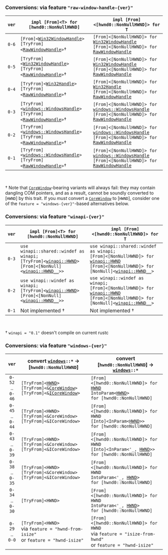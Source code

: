 <!-- These conversion tables don't render well in rust-lang.rust-analyzer , and clutter up intellisense to boot. -->

### Conversions: via feature `"raw-window-handle-{ver}"`

| `ver` | <code>impl [From]&lt;T&gt; for [hwnd0::NonNullHWND]</code>                                                                                                                                                                                                                                    | <code>impl [From]&lt;[hwnd0::NonNullHWND]&gt; for T</code>                                                                                                                                                                                                                                                                    |
| ------| ----------------------------------------------------------------------------------------------------------------------------------------------------------------------------------------------------------------------------------------------------------------------------------------------| ------------------------------------------------------------------------------------------------------------------------------------------------------------------------------------------------------------------------------------------------------------------------------------------------------------------------------|
| `0-6` | <code>[From]&lt;[Win32WindowHandle](https://docs.rs/raw-window-handle/0.6/raw_window_handle/struct.Win32WindowHandle.html)&gt;</code>             <br> <code>[TryFrom]&lt;[RawWindowHandle](https://docs.rs/raw-window-handle/0.6/raw_window_handle/enum.RawWindowHandle.html)&gt;</code>†    | <code>[From]&lt;[NonNullHWND]&gt; for [Win32WindowHandle](https://docs.rs/raw-window-handle/0.6/raw_window_handle/struct.Win32WindowHandle.html)</code>           <br> <code>[From]&lt;[NonNullHWND]&gt; for [RawWindowHandle](https://docs.rs/raw-window-handle/0.6.0/raw_window_handle/enum.RawWindowHandle.html)</code>    |
| `0-5` | <code>[TryFrom]&lt;[Win32WindowHandle](https://docs.rs/raw-window-handle/0.5/raw_window_handle/struct.Win32WindowHandle.html)&gt;</code>          <br> <code>[TryFrom]&lt;[RawWindowHandle](https://docs.rs/raw-window-handle/0.6/raw_window_handle/enum.RawWindowHandle.html)&gt;</code>†    | <code>[From]&lt;[NonNullHWND]&gt; for [Win32WindowHandle](https://docs.rs/raw-window-handle/0.5/raw_window_handle/struct.Win32WindowHandle.html)</code>           <br> <code>[From]&lt;[NonNullHWND]&gt; for [RawWindowHandle](https://docs.rs/raw-window-handle/0.6.0/raw_window_handle/enum.RawWindowHandle.html)</code>    |
| `0-4` | <code>[TryFrom]&lt;[Win32Handle](https://docs.rs/raw-window-handle/0.4/raw_window_handle/struct.Win32Handle.html)&gt;</code>                      <br> <code>[TryFrom]&lt;[RawWindowHandle](https://docs.rs/raw-window-handle/0.6/raw_window_handle/enum.RawWindowHandle.html)&gt;</code>†    | <code>[From]&lt;[NonNullHWND]&gt; for [Win32Handle](https://docs.rs/raw-window-handle/0.4/raw_window_handle/struct.Win32Handle.html)</code>                       <br> <code>[From]&lt;[NonNullHWND]&gt; for [RawWindowHandle](https://docs.rs/raw-window-handle/0.6.0/raw_window_handle/enum.RawWindowHandle.html)</code>    |
| `0-3` | <code>[TryFrom]&lt;[windows::WindowsHandle](https://docs.rs/raw-window-handle/0.3/raw_window_handle/windows/struct.WindowsHandle.html)&gt;</code> <br> <code>[TryFrom]&lt;[RawWindowHandle](https://docs.rs/raw-window-handle/0.6/raw_window_handle/enum.RawWindowHandle.html)&gt;</code>†    | <code>[From]&lt;[NonNullHWND]&gt; for [windows::WindowsHandle](https://docs.rs/raw-window-handle/0.3/raw_window_handle/windows/struct.WindowsHandle.html)</code>  <br> <code>[From]&lt;[NonNullHWND]&gt; for [RawWindowHandle](https://docs.rs/raw-window-handle/0.6.0/raw_window_handle/enum.RawWindowHandle.html)</code>    |
| `0-2` | <code>[TryFrom]&lt;[windows::WindowsHandle](https://docs.rs/raw-window-handle/0.2/raw_window_handle/windows/struct.WindowsHandle.html)&gt;</code> <br> <code>[TryFrom]&lt;[RawWindowHandle](https://docs.rs/raw-window-handle/0.6/raw_window_handle/enum.RawWindowHandle.html)&gt;</code>†    | <code>[From]&lt;[NonNullHWND]&gt; for [windows::WindowsHandle](https://docs.rs/raw-window-handle/0.2/raw_window_handle/windows/struct.WindowsHandle.html)</code>  <br> <code>[From]&lt;[NonNullHWND]&gt; for [RawWindowHandle](https://docs.rs/raw-window-handle/0.6.0/raw_window_handle/enum.RawWindowHandle.html)</code>    |
| `0-1` | <code>[TryFrom]&lt;[windows::WindowsHandle](https://docs.rs/raw-window-handle/0.1/raw_window_handle/windows/struct.WindowsHandle.html)&gt;</code> <br> <code>[TryFrom]&lt;[RawWindowHandle](https://docs.rs/raw-window-handle/0.6/raw_window_handle/enum.RawWindowHandle.html)&gt;</code>†    | <code>[From]&lt;[NonNullHWND]&gt; for [windows::WindowsHandle](https://docs.rs/raw-window-handle/0.1/raw_window_handle/windows/struct.WindowsHandle.html)</code>  <br> <code>[From]&lt;[NonNullHWND]&gt; for [RawWindowHandle](https://docs.rs/raw-window-handle/0.6.0/raw_window_handle/enum.RawWindowHandle.html)</code>    |

<br>

†   Note that [`CoreWindow`]-bearing variants will always fail: they may contain dangling COM pointers, and as a result, cannot be soundly converted to [`HWND`] by this trait.
    If you *must* convert a [`CoreWindow`] to [`HWND`], consider one of the `feature = "windows-{ver}"`-based alternatives below.



### Conversions: via feature `"winapi-{ver}"`

| `ver` | <code>impl [From]&lt;T&gt; for [hwnd0::NonNullHWND]</code>                                                                                                                                                                                                                                                                        | <code>impl [From]&lt;[hwnd0::NonNullHWND]&gt; for T</code>                                                                                                                                                                                                                                                                                                            |
| ------| ----------------------------------------------------------------------------------------------------------------------------------------------------------------------------------------------------------------------------------------------------------------------------------------------------------------------------------| ----------------------------------------------------------------------------------------------------------------------------------------------------------------------------------------------------------------------------------------------------------------------------------------------------------------------------------------------------------------------|
| `0-3` | <code>use winapi::shared::windef as winapi;</code> <br> <code>[TryFrom]&lt;[winapi::HWND](https://docs.rs/winapi/0.3/winapi/shared/windef/type.HWND.html)&gt;</code> <br> <code>[From]&lt;[NonNull]&lt;[winapi::HWND__](https://docs.rs/winapi/0.3/winapi/shared/windef/enum.HWND__.html)&gt;&gt;</code>                          | <code>use winapi::shared::windef as winapi;</code> <br> <code>[From]&lt;[NonNullHWND]&gt; for [winapi::HWND](https://docs.rs/winapi/0.3/winapi/shared/windef/type.HWND.html)</code>    <br> <code>[From]&lt;[NonNullHWND]&gt; for [NonNull]&lt;[winapi::HWND__](https://docs.rs/winapi/0.3/winapi/shared/windef/enum.HWND__.html)&gt;</code>                          |
| `0-2` | <code>use winapi::windef as winapi;</code> <br> <code>[TryFrom]&lt;[winapi::HWND](https://docs.rs/winapi/0.2/x86_64-pc-windows-gnu/winapi/windef/type.HWND.html)&gt;</code> <br> <code>[From]&lt;[NonNull]&lt;[winapi::HWND__](https://docs.rs/winapi/0.2/x86_64-pc-windows-gnu/winapi/windef/enum.HWND__.html)&gt;&gt;</code>    | <code>use winapi::windef as winapi;</code> <br> <code>[From]&lt;[NonNullHWND]&gt; for [winapi::HWND](https://docs.rs/winapi/0.2/x86_64-pc-windows-gnu/winapi/windef/type.HWND.html)</code>    <br> <code>[From]&lt;[NonNullHWND]&gt; for [NonNull]&lt;[winapi::HWND__](https://docs.rs/winapi/0.2/x86_64-pc-windows-gnu/winapi/windef/enum.HWND__.html)&gt;</code>    |
| `0-1` | Not implemented † | Not implemented †

<br>

†   `winapi = "0.1"` doesn't compile on current rustc



### Conversions: via feature `"windows-{ver}"`

| `ver`                         | convert <code>[windows](https://microsoft.github.io/windows-docs-rs/doc/windows/)::*</code> →  [`hwnd0::NonNullHWND`]                                                                                                                                                                                                                                                                                                             | convert [`hwnd0::NonNullHWND`] → <code>[windows](https://microsoft.github.io/windows-docs-rs/doc/windows/)::*</code>                                                                                                                                                                                                                  |
|:-----------------------------:| ----------------------------------------------------------------------------------------------------------------------------------------------------------------------------------------------------------------------------------------------------------------------------------------------------------------------------------------------------------------------------------------------------------------------------------| --------------------------------------------------------------------------------------------------------------------------------------------------------------------------------------------------------------------------------------------------------------------------------------------------------------------------------------|
| `0-52` <br> .. <br> `0-46`    | <code>[TryFrom]&lt;[HWND](https://microsoft.github.io/windows-docs-rs/doc/windows/Win32/Foundation/struct.HWND.html)&gt;</code>   <br> <code>[TryFrom]&lt;&amp;[CoreWindow](https://microsoft.github.io/windows-docs-rs/doc/windows/UI/Core/struct.CoreWindow.html)&gt;</code>    <br> <code>[TryFrom]&lt;&amp;[ICoreWindow](https://microsoft.github.io/windows-docs-rs/doc/windows/UI/Core/struct.ICoreWindow.html)&gt;</code>  | <code>[From]&lt;[hwnd0::NonNullHWND]&gt; for [HWND](https://microsoft.github.io/windows-docs-rs/doc/windows/Win32/Foundation/struct.HWND.html)</code> <br> <code>IntoParam&lt;[HWND](https://microsoft.github.io/windows-docs-rs/doc/windows/Win32/Foundation/struct.HWND.html)&gt; for [hwnd0::NonNullHWND]</code>                   |
| `0-45` <br> .. <br> `0-44`    | <code>[TryFrom]&lt;HWND&gt;</code>                                                                                                <br> <code>[TryFrom]&lt;&amp;CoreWindow&gt;</code>                                                                                              <br> <code>[TryFrom]&lt;&amp;ICoreWindow&gt;</code>                                                                                             | <code>[From]&lt;[hwnd0::NonNullHWND]&gt; for HWND</code>                                                                                              <br> <code>[Into]&lt;InParam&lt;[HWND](https://microsoft.github.io/windows-docs-rs/doc/windows/Win32/Foundation/struct.HWND.html)&gt;&gt; for [hwnd0::NonNullHWND]</code>       |
| `0-43` <br> .. <br> `0-39`    | <code>[TryFrom]&lt;HWND&gt;</code>                                                                                                <br> <code>[TryFrom]&lt;&amp;CoreWindow&gt;</code>                                                                                              <br> <code>[TryFrom]&lt;&amp;ICoreWindow&gt;</code>                                                                                             | <code>[From]&lt;[hwnd0::NonNullHWND]&gt; for HWND</code>                                                                                              <br> <code>[Into]&lt;InParam&lt;\'_, [HWND](https://microsoft.github.io/windows-docs-rs/doc/windows/Win32/Foundation/struct.HWND.html)&gt;&gt; for [hwnd0::NonNullHWND]</code>  |
| `0-38` <br> .. <br> `0-35`    | <code>[TryFrom]&lt;HWND&gt;</code>                                                                                                <br> <code>[TryFrom]&lt;&amp;CoreWindow&gt;</code>                                                                                              <br> <code>[TryFrom]&lt;&amp;ICoreWindow&gt;</code>                                                                                             | <code>[From]&lt;[hwnd0::NonNullHWND]&gt; for HWND</code>                                                                                              <br> <code>IntoParam&lt;\'_, [HWND](https://microsoft.github.io/windows-docs-rs/doc/windows/Win32/Foundation/struct.HWND.html)&gt; for [hwnd0::NonNullHWND]</code>              |
| `0-34` <br> .. <br> `0-30`    | <code>[TryFrom]&lt;HWND&gt;</code>                                                                                                                                                                                                                                                                                                                                                                                                | <code>[From]&lt;[hwnd0::NonNullHWND]&gt; for HWND</code>                                                                                              <br> <code>IntoParam&lt;\'_, [HWND](https://microsoft.github.io/windows-docs-rs/doc/windows/Win32/Foundation/struct.HWND.html)&gt; for [hwnd0::NonNullHWND]</code>              |
| `0-29` <br> .. <br> `0-0`     | <code>[TryFrom]&lt;HWND&gt;</code> <br> via `feature = "hwnd-from-isize"` <br> or `feature = "hwnd-isize"`                                                                                                                                                                                                                                                                                                                        | <code>[From]&lt;[hwnd0::NonNullHWND]&gt; for HWND</code> <br> via `feature = "isize-from-hwnd"` <br> or `feature = "hwnd-isize"`                                                                                                                                                                                                      |



[`CoreWindow`]: https://learn.microsoft.com/en-us/uwp/api/windows.ui.core.corewindow
